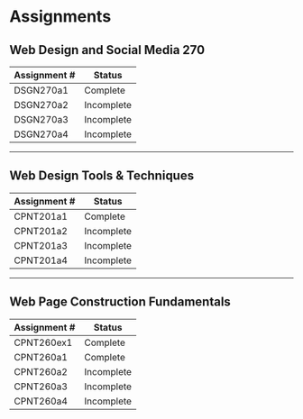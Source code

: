 # Assignments

## Web Design and Social Media 270

| Assignment # | Status |
| ----------- | ----------- |
| DSGN270a1 | Complete |
| DSGN270a2 | Incomplete |
| DSGN270a3 | Incomplete |
| DSGN270a4 | Incomplete |

---

## Web Design Tools & Techniques

| Assignment # | Status |
| ----------- | ----------- |
| CPNT201a1 | Complete |
| CPNT201a2 | Incomplete |
| CPNT201a3 | Incomplete |
| CPNT201a4 | Incomplete |

---

## Web Page Construction Fundamentals

| Assignment # | Status |
| ----------- | ----------- |
| CPNT260ex1 | Complete |
| CPNT260a1 | Complete |
| CPNT260a2 | Incomplete |
| CPNT260a3 | Incomplete |
| CPNT260a4 | Incomplete |







